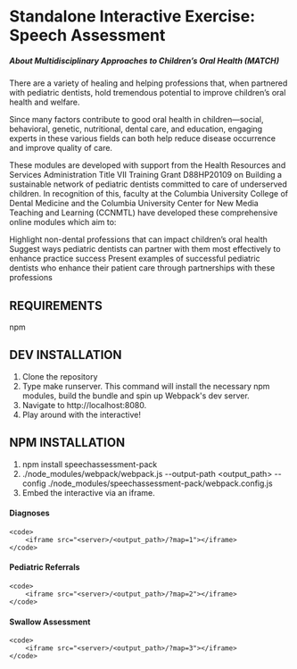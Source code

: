 Standalone Interactive Exercise: Speech Assessment
==========

##### About Multidisciplinary Approaches to Children’s Oral Health (MATCH)
There are a variety of healing and helping professions that, when partnered with pediatric dentists, hold tremendous potential to improve children’s oral health and welfare.

Since many factors contribute to good oral health in children—social, behavioral, genetic, nutritional, dental care, and education, engaging experts in these various fields can both help reduce disease occurrence and improve quality of care.

These modules are developed with support from the Health Resources and Services Administration Title VII Training Grant D88HP20109 on Building a sustainable network of pediatric dentists committed to care of underserved children. In recognition of this, faculty at the Columbia University College of Dental Medicine and the Columbia University Center for New Media Teaching and Learning (CCNMTL) have developed these comprehensive online modules which aim to:

Highlight non-dental professions that can impact children’s oral health
Suggest ways pediatric dentists can partner with them most effectively to enhance practice success
Present examples of successful pediatric dentists who enhance their patient care through partnerships with these professions

REQUIREMENTS
------------
npm

DEV INSTALLATION
------------
1. Clone the repository
2. Type make runserver. This command will install the necessary npm modules, build the bundle and spin up Webpack's dev server.
3. Navigate to http://localhost:8080.
4. Play around with the interactive!

NPM INSTALLATION
------------
1. npm install speechassessment-pack
2. ./node_modules/webpack/webpack.js --output-path <output_path> --config ./node_modules/speechassessment-pack/webpack.config.js
3. Embed the interactive via an iframe.


#### Diagnoses
```
<code>
    <iframe src="<server>/<output_path>/?map=1"></iframe>
</code>
```

#### Pediatric Referrals
```
<code>
    <iframe src="<server>/<output_path>/?map=2"></iframe>
</code>
```

#### Swallow Assessment
```
<code>
    <iframe src="<server>/<output_path>/?map=3"></iframe>
</code>
```